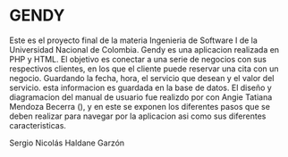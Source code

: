 # GENDY
Este es el proyecto final de la materia Ingenieria de Software I de la Universidad Nacional de Colombia. Gendy es una aplicacion realizada en PHP y HTML. El objetivo es conectar a una serie de negocios con sus respectivos clientes, en los que el cliente puede reservar una cita con un negocio. Guardando la fecha, hora, el servicio que desean y el valor del servicio. esta informacion es guardada en la base de datos. El diseño y diagramacion del manual de usuario fue realizdo por con Angie Tatiana Mendoza Becerra (), y en este se exponen los diferentes pasos que se deben realizar para navegar por la aplicacion asi como sus diferentes caracteristicas.

Sergio Nicolás Haldane Garzón

